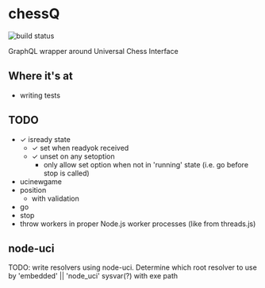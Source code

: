 # chessQ

![build status](https://travis-ci.org/JeffML/chessQ.svg?branch=master)

GraphQL wrapper around Universal Chess Interface

## Where it's at

-   writing tests

## TODO

-   ✓ isready state
    -   ✓ set when readyok received
    -   ✓ unset on any setoption
        -   only allow set option when not in 'running' state (i.e. go before stop  is called)
-   ucinewgame
-   position
    -   with validation
-   go
-   stop
-   throw workers in proper Node.js worker processes (like from threads.js)

## node-uci

TODO: write resolvers using node-uci. Determine which root resolver to use by 'embedded' || 'node_uci' sysvar(?) with exe path
